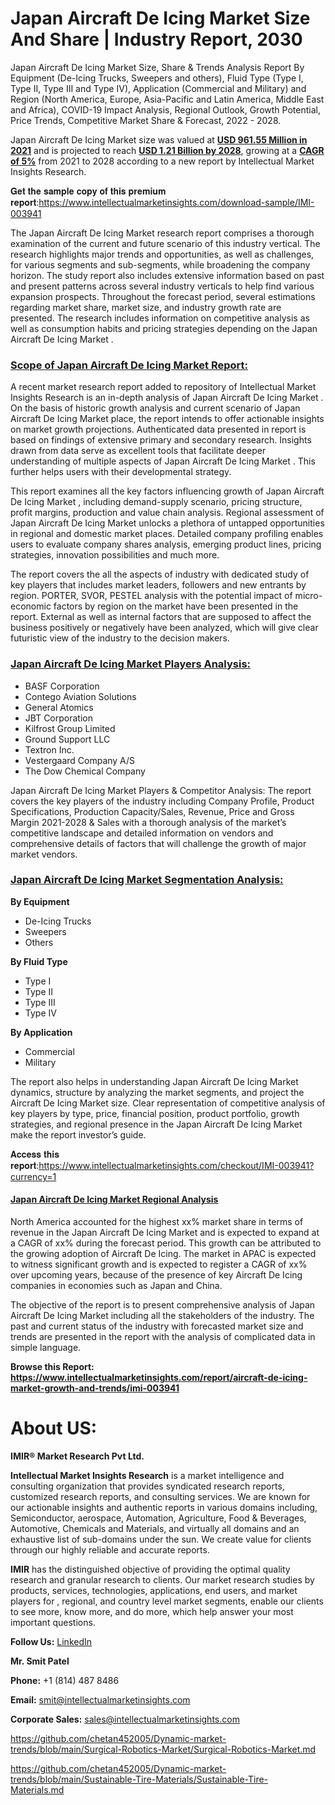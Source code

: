 <h1><span data-teams="true">Japan&nbsp;</span>Aircraft De Icing&nbsp;<span data-teams="true">Market Size And Share | Industry Report, 2030<br /></span></h1>
<p>Japan Aircraft De Icing Market Size, Share &amp; Trends Analysis Report By Equipment (De-Icing Trucks, Sweepers and others), Fluid Type (Type I, Type II, Type III and Type IV), Application (Commercial and Military) and Region (North America, Europe, Asia-Pacific and Latin America, Middle East and Africa), COVID-19 Impact Analysis, Regional Outlook, Growth Potential, Price Trends, Competitive Market Share &amp; Forecast, 2022 - 2028.</p>
<p>Japan Aircraft De Icing Market size was valued at&nbsp;<strong><u>USD 961.55 Million in 2021</u></strong>&nbsp;and is projected to reach&nbsp;<strong><u>USD 1.21 Billion by 2028</u></strong>, growing at a&nbsp;<strong><u>CAGR of 5%</u></strong>&nbsp;from 2021 to 2028 according to a new report by Intellectual Market Insights Research.</p>
<p>𝐆𝐞𝐭 𝐭𝐡𝐞 𝐬𝐚𝐦𝐩𝐥𝐞 𝐜𝐨𝐩𝐲 𝐨𝐟 𝐭𝐡𝐢𝐬 𝐩𝐫𝐞𝐦𝐢𝐮𝐦 𝐫𝐞𝐩𝐨𝐫𝐭:<a href="https://www.intellectualmarketinsights.com/download-sample/IMI-003941">https://www.intellectualmarketinsights.com/download-sample/IMI-003941</a>&nbsp;</p>
<p>The Japan Aircraft De Icing Market research report comprises a thorough examination of the current and future scenario of this industry vertical. The research highlights major trends and opportunities, as well as challenges, for various segments and sub-segments, while broadening the company horizon. The study report also includes extensive information based on past and present patterns across several industry verticals to help find various expansion prospects. Throughout the forecast period, several estimations regarding market share, market size, and industry growth rate are presented. The research includes information on competitive analysis as well as consumption habits and pricing strategies depending on the Japan Aircraft De Icing Market .</p>
<h3><strong><u>Scope of Japan Aircraft De Icing Market Report:</u></strong></h3>
<p>A recent market research report added to repository of Intellectual Market Insights Research is an in-depth analysis of Japan Aircraft De Icing Market . On the basis of historic growth analysis and current scenario of Japan Aircraft De Icing Market place, the report intends to offer actionable insights on market growth projections. Authenticated data presented in report is based on findings of extensive primary and secondary research. Insights drawn from data serve as excellent tools that facilitate deeper understanding of multiple aspects of Japan Aircraft De Icing Market . This further helps users with their developmental strategy.</p>
<p>This report examines all the key factors influencing growth of Japan Aircraft De Icing Market , including demand-supply scenario, pricing structure, profit margins, production and value chain analysis. Regional assessment of Japan Aircraft De Icing Market unlocks a plethora of untapped opportunities in regional and domestic market places. Detailed company profiling enables users to evaluate company shares analysis, emerging product lines, pricing strategies, innovation possibilities and much more.</p>
<p>The report covers the all the aspects of industry with dedicated study of key players that includes market leaders, followers and new entrants by region. PORTER, SVOR, PESTEL analysis with the potential impact of micro-economic factors by region on the market have been presented in the report. External as well as internal factors that are supposed to affect the business positively or negatively have been analyzed, which will give clear futuristic view of the industry to the decision makers.</p>
<h3><strong><u>Japan Aircraft De Icing Market Players Analysis:</u></strong></h3>
<ul>
<li>BASF Corporation</li>
<li>Contego Aviation Solutions</li>
<li>General Atomics</li>
<li>JBT Corporation</li>
<li>Kilfrost Group Limited</li>
<li>Ground Support LLC</li>
<li>Textron Inc.</li>
<li>Vestergaard Company A/S</li>
<li>The Dow Chemical Company</li>
</ul>
<p>Japan Aircraft De Icing Market Players &amp; Competitor Analysis: The report covers the key players of the industry including Company Profile, Product Specifications, Production Capacity/Sales, Revenue, Price and Gross Margin 2021-2028 &amp; Sales with a thorough analysis of the market&rsquo;s competitive landscape and detailed information on vendors and comprehensive details of factors that will challenge the growth of major market vendors.</p>
<h3><strong><u>Japan Aircraft De Icing Market Segmentation Analysis:</u></strong></h3>
<p><strong>By Equipment</strong></p>
<ul>
<li>De-Icing Trucks</li>
<li>Sweepers</li>
<li>Others</li>
</ul>
<p><strong>By Fluid Type</strong></p>
<ul>
<li>Type I</li>
<li>Type II</li>
<li>Type III</li>
<li>Type IV</li>
</ul>
<p><strong>By Application</strong></p>
<ul>
<li>Commercial</li>
<li>Military</li>
</ul>
<p>The report also helps in understanding Japan Aircraft De Icing Market dynamics, structure by analyzing the market segments, and project the Aircraft De Icing&nbsp;Market size. Clear representation of competitive analysis of key players by type, price, financial position, product portfolio, growth strategies, and regional presence in the Japan Aircraft De Icing Market make the report investor&rsquo;s guide.</p>
<p>𝐀𝐜𝐜𝐞𝐬𝐬 𝐭𝐡𝐢𝐬 𝐫𝐞𝐩𝐨𝐫𝐭:<a href="https://www.intellectualmarketinsights.com/checkout/IMI-003941?currency=1">https://www.intellectualmarketinsights.com/checkout/IMI-003941?currency=1</a>&nbsp;</p>
<h4><strong><u> Japan Aircraft De Icing Market Regional Analysis</u></strong></h4>
<p>North America accounted for the highest xx% market share in terms of revenue in the Japan Aircraft De Icing Market and is expected to expand at a CAGR of xx% during the forecast period. This growth can be attributed to the growing adoption of Aircraft De Icing. The market in APAC is expected to witness significant growth and is expected to register a CAGR of xx% over upcoming years, because of the presence of key Aircraft De Icing companies in economies such as Japan and China.</p>
<p>The objective of the report is to present comprehensive analysis of Japan Aircraft De Icing Market including all the stakeholders of the industry. The past and current status of the industry with forecasted market size and trends are presented in the report with the analysis of complicated data in simple language.</p>
<p><strong>Browse this Report:&nbsp; <a href="https://www.intellectualmarketinsights.com/report/aircraft-de-icing-market-growth-and-trends/imi-003941">https://www.intellectualmarketinsights.com/report/aircraft-de-icing-market-growth-and-trends/imi-003941</a>&nbsp;</strong></p>
<h1>About US:</h1>
<p><strong>IMIR&reg; Market Research Pvt Ltd.</strong></p>
<p><strong>Intellectual Market Insights Research</strong> is a market intelligence and consulting organization that provides syndicated research reports, customized research reports, and consulting services. We are known for our actionable insights and authentic reports in various domains including, Semiconductor, aerospace, Automation, Agriculture, Food &amp; Beverages, Automotive, Chemicals and Materials, and virtually all domains and an exhaustive list of sub-domains under the sun. We create value for clients through our highly reliable and accurate reports.</p>
<p><strong>IMIR</strong> has the distinguished objective of providing the optimal quality research and granular research to clients. Our market research studies by products, services, technologies, applications, end users, and market players for , regional, and country level market segments, enable our clients to see more, know more, and do more, which help answer your most important questions.</p>
<p><strong>Follow Us:</strong> <a href="https://in.linkedin.com/company/imir-market-research">LinkedIn</a></p>
<p><strong>Mr. Smit Patel</strong></p>
<p><strong>Phone:</strong> +1 (814) 487 8486</p>
<p><strong>Email:</strong> <a href="mailto:smit@intellectualmarketinsights.com">smit@intellectualmarketinsights.com</a></p>
<p><strong>Corporate Sales:</strong> <a href="mailto:sales@intellectualmarketinsights.com">sales@intellectualmarketinsights.com</a></p>
<p><a href="https://github.com/chetan452005/Dynamic-market-trends/blob/main/Surgical-Robotics-Market/Surgical-Robotics-Market.md">https://github.com/chetan452005/Dynamic-market-trends/blob/main/Surgical-Robotics-Market/Surgical-Robotics-Market.md</a>&nbsp;</p>
<p><a href="https://github.com/chetan452005/Dynamic-market-trends/blob/main/Sustainable-Tire-Materials/Sustainable-Tire-Materials.md">https://github.com/chetan452005/Dynamic-market-trends/blob/main/Sustainable-Tire-Materials/Sustainable-Tire-Materials.md</a>&nbsp;&nbsp;</p>
<p>&nbsp;</p>
